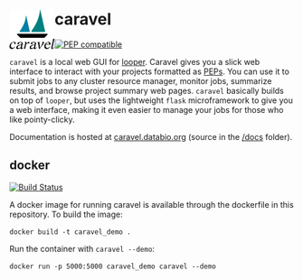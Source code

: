 # <img src="caravel/static/caravel.svg" alt="caravel logo" height="70" align="left"/> caravel

[![PEP compatible](http://pepkit.github.io/img/PEP-compatible-green.svg)](http://pepkit.github.io)

`caravel` is a local web GUI for [looper](https://looper.readthedocs.io/). Caravel gives you a slick web interface to interact with your projects formatted as [PEPs](http://pepkit.github.io). You can use it to submit jobs to any cluster resource manager, monitor jobs, summarize results, and browse project summary web pages. `caravel` basically builds on top of `looper`, but uses the lightweight `flask` microframework to give you a web interface, making it even easier to manage your jobs for those who like pointy-clicky.

Documentation is hosted at [caravel.databio.org](http://caravel.databio.org) (source in the [/docs](/docs) folder).

## docker

[![Build Status](https://travis-ci.org/pepkit/caravel.svg?branch=master)](https://travis-ci.org/pepkit/caravel)

A docker image for running caravel is available through the dockerfile in this repository. To build the image:

```
docker build -t caravel_demo .
```

Run the container with `caravel --demo`:

```
docker run -p 5000:5000 caravel_demo caravel --demo
```
